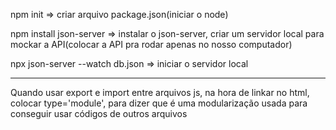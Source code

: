 npm init => criar arquivo package.json(iniciar o node)

npm install json-server => instalar o json-server, criar um servidor local para mockar a API(colocar a API pra rodar apenas no nosso computador)

npx json-server --watch db.json => iniciar o servidor local

-------------------------------------------------------------------------
Quando usar export e import entre arquivos js, na hora de linkar no html, colocar type='module', para dizer que é uma modularização usada para conseguir usar códigos de outros arquivos
